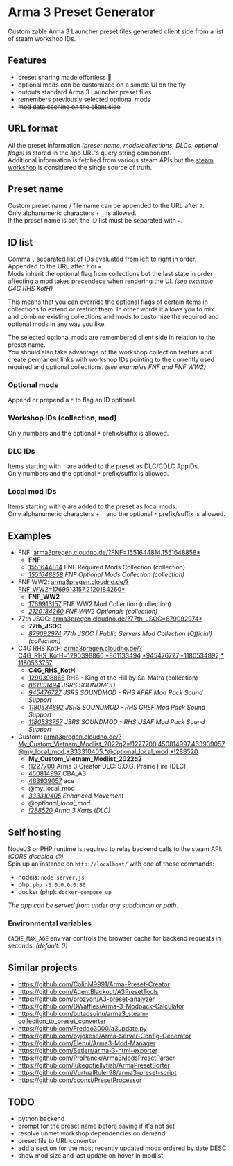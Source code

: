 # Arma 3 Preset Generator
Customizable Arma 3 Launcher preset files generated client side from a list of steam workshop IDs.

## Features
 * preset sharing made effortless 💚
 * optional mods can be customized on a simple UI on the fly
 * outputs standard Arma 3 Launcher preset files
 * remembers previously selected optional mods
 * ~~mod data caching on the client side~~

## URL format 
All the preset information _(preset name, mods/collections, DLCs, optional flags)_ is stored in the app URL's query string component.  
Additional information is fetched from various steam APIs but the [steam workshop](https://steamcommunity.com/app/107410/workshop/) is considered the single source of truth.

## Preset name
Custom preset name / file name can be appended to the URL after `?`.  
Only alphanumeric characters + `_` is allowed.  
If the preset name is set, the ID list must be separated with `=`.

## ID list
Comma `,` separated list of IDs evaluated from left to right in order. Appended to the URL after `?` or `=`.  
Mods inherit the optional flag from collections but the last state in order affecting a mod takes precendece when rendering the UI. _(see example C4G RHS KotH)_  

This means that you can override the optional flags of certain items in collections to extend or restrict them. In other words it allows you to mix and combine existing collections and mods to customize the required and optional mods in any way you like.  

The selected optional mods are remembered client side in relation to the preset name.  
You should also take advantage of the workshop collection feature and create permanent links with workshop IDs pointing to the currently used required and optional collections. _(see examples FNF and FNF WW2)_

### Optional mods
Append or prepend a `*` to flag an ID optional.

### Workshop IDs (collection, mod)
Only numbers and the optional `*` prefix/suffix is allowed.

### DLC IDs
Items starting with `!` are added to the preset as DLC/CDLC AppIDs.  
Only numbers and the optional `*` prefix/suffix is allowed.

### Local mod IDs
Items starting with `@` are added to the preset as local mods.  
Only alphanumeric characters + `_` and the optional `*` prefix/suffix is allowed.

## Examples
 * FNF: [arma3pregen.cloudno.de/?FNF=1551644814,1551648858\*](https://arma3pregen.cloudno.de/?FNF=1551644814,1551648858*)
   * **FNF**
   * [1551644814](https://steamcommunity.com/sharedfiles/filedetails/?id=1551644814) FNF Required Mods Collection (collection)
   * _[1551648858](https://steamcommunity.com/sharedfiles/filedetails/?id=1551648858) FNF Optional Mods Collection (collection)_
 * FNF WW2: [arma3pregen.cloudno.de/?FNF_WW2=1769913157,2120184260\*](https://arma3pregen.cloudno.de/?FNF_WW2=1769913157,2120184260*)
   * **FNF_WW2**
   * [1769913157](https://steamcommunity.com/sharedfiles/filedetails/?id=1769913157) FNF WW2 Mod Collection (collection)
   * _[2120184260](https://steamcommunity.com/sharedfiles/filedetails/?id=2120184260) FNF WW2 Optionals (collection)_
 * 77th JSOC: [arma3pregen.cloudno.de/?77th_JSOC=879092974\*](https://arma3pregen.cloudno.de/?77th_JSOC=879092974*)
   * **77th_JSOC**
   * _[879092974](https://steamcommunity.com/sharedfiles/filedetails/?id=879092974) 77th JSOC | Public Servers Mod Collection (Official) (collection)_
 * C4G RHS KotH: [arma3pregen.cloudno.de/?C4G_RHS_KotH=1290398866,\*861133494,\*945476727,\*1180534892,\*1180533757](https://arma3pregen.cloudno.de/?C4G_RHS_KotH=1290398866,*861133494,*945476727,*1180534892,*1180533757)
   * **C4G_RHS_KotH**
   * [1290398866](https://steamcommunity.com/sharedfiles/filedetails/?id=1290398866) RHS - King of the Hill by Sa-Matra (collection)
   * _[861133494](https://steamcommunity.com/sharedfiles/filedetails/?id=861133494) JSRS SOUNDMOD_
   * _[945476727](https://steamcommunity.com/sharedfiles/filedetails/?id=945476727) JSRS SOUNDMOD - RHS AFRF Mod Pack Sound Support_
   * _[1180534892](https://steamcommunity.com/sharedfiles/filedetails/?id=1180534892) JSRS SOUNDMOD - RHS GREF Mod Pack Sound Support_
   * _[1180533757](https://steamcommunity.com/sharedfiles/filedetails/?id=1180533757) JSRS SOUNDMOD - RHS USAF Mod Pack Sound Support_
 * Custom: [arma3pregen.cloudno.de/?My_Custom_Vietnam_Modlist_2022q2=!1227700,450814997,463939057,@my_local_mod,\*333310405,\*@optional_local_mod,\*!288520](https://arma3pregen.cloudno.de/?My_Custom_Vietnam_Modlist_2022q2=!1227700,450814997,463939057,@my_local_mod,*333310405,*@optional_local_mod,*!288520)
   * **My_Custom_Vietnam_Modlist_2022q2**
   * [!1227700](https://store.steampowered.com/app/1227700) Arma 3 Creator DLC: S.O.G. Prairie Fire (DLC)
   * [450814997](https://steamcommunity.com/sharedfiles/filedetails/?id=450814997) CBA_A3
   * [463939057](https://steamcommunity.com/sharedfiles/filedetails/?id=463939057) ace
   * @my_local_mod
   * _[333310405](https://steamcommunity.com/sharedfiles/filedetails/?id=333310405) Enhanced Movement_
   * _@optional_local_mod_
   * _[!288520](https://store.steampowered.com/app/288520) Arma 3 Karts (DLC)_

## Self hosting
NodeJS or PHP runtime is required to relay backend calls to the steam API. _(CORS disabled 😔)_  
Spin up an instance on `http://localhost/` with one of these commands:
 * nodejs: `node server.js`
 * php: `php -S 0.0.0.0:80`
 * docker (php): `docker-compose up`

_The app can be served from under any subdomain or path._

### Environmental variables
`CACHE_MAX_AGE` env var controls the browser cache for backend requests in seconds. _(default: 0)_

## Similar projects
 * https://github.com/ColinM9991/Arma-Preset-Creator
 * https://github.com/AgentBlackout/A3PresetTools
 * https://github.com/prozyon/A3-preset-analyzer
 * https://github.com/DWaffles/Arma-3-Modpack-Calculator
 * https://github.com/butaosuinu/arma3_steam-collection_to_preset_converter
 * https://github.com/Freddo3000/a3update.py
 * https://github.com/byjokese/Arma-Server-Config-Generator
 * https://github.com/Elenui/Arma3-Mod-Manager
 * https://github.com/Setlerr/arma-3-html-exporter
 * https://github.com/ProPanek/Arma3ModsPresetParser
 * https://github.com/lukegotjellyfish/ArmaPresetSorter
 * https://github.com/VurtualRuler98/arma3-preset-script
 * https://github.com/cconsi/PresetProcessor

## TODO
 * python backend
 * prompt for the preset name before saving if it's not set
 * resolve unmet workshop dependencies on demand
 * preset file to URL converter
 * add a section for the most recently updated mods ordered by date DESC
 * show mod size and last update on hover in modlist
